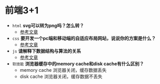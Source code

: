 # 前端3+1
- `html` **svg可以转为png吗？怎么转？**
  - [参考文章](http://fex.baidu.com/blog/2015/11/convert-svg-to-png-at-frontend/)
- `css` **要开发一个pc端和移动端的自适应布局网站，说说你的方案是什么？**
  - [参考文章](https://www.cnblogs.com/jtjds/p/5480857.html)
- `js` **请解释下数据结构与算法的关系**
  - [参考文章](https://www.cnblogs.com/chenweichu/p/6394026.html)
- `软技能` **浏览器缓存中的memory cache和disk cache有什么区别？**
  - memory cache 浏览器关闭，缓存数据丢失
  - disk cache 浏览器关闭，缓存数据不丢失